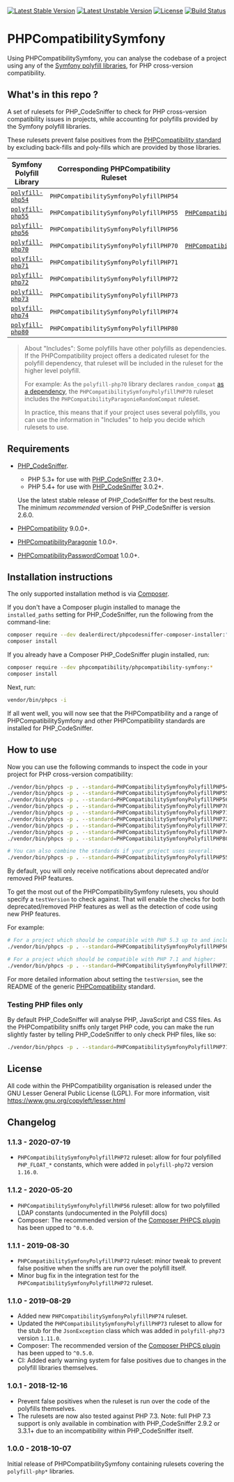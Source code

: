 [![Latest Stable Version](https://poser.pugx.org/phpcompatibility/phpcompatibility-symfony/v/stable.png)](https://packagist.org/packages/phpcompatibility/phpcompatibility-symfony)
[![Latest Unstable Version](https://poser.pugx.org/phpcompatibility/phpcompatibility-symfony/v/unstable.png)](https://packagist.org/packages/phpcompatibility/phpcompatibility-symfony)
[![License](https://poser.pugx.org/phpcompatibility/phpcompatibility-symfony/license.png)](https://github.com/PHPCompatibility/PHPCompatibilitySymfony/blob/master/LICENSE)
[![Build Status](https://github.com/PHPCompatibility/PHPCompatibilitySymfony/workflows/CI/badge.svg?branch=master)](https://github.com/PHPCompatibility/PHPCompatibilitySymfony/actions)

# PHPCompatibilitySymfony

Using PHPCompatibilitySymfony, you can analyse the codebase of a project using any of the [Symfony polyfill libraries](https://github.com/symfony?utf8=?&q=polyfill), for PHP cross-version compatibility.


## What's in this repo ?

A set of rulesets for PHP_CodeSniffer to check for PHP cross-version compatibility issues in projects, while accounting for polyfills provided by the Symfony polyfill libraries.

These rulesets prevent false positives from the [PHPCompatibility standard](https://github.com/PHPCompatibility/PHPCompatibility) by excluding back-fills and poly-fills which are provided by those libraries.

Symfony Polyfill Library | Corresponding PHPCompatibility Ruleset | Includes
--- | --- | ---
[`polyfill-php54`](https://github.com/symfony/polyfill-php54) | `PHPCompatibilitySymfonyPolyfillPHP54` |
[`polyfill-php55`](https://github.com/symfony/polyfill-php55) | `PHPCompatibilitySymfonyPolyfillPHP55` | [`PHPCompatibilityPasswordCompat`](https://github.com/PHPCompatibility/PHPCompatibilityPasswordCompat)
[`polyfill-php56`](https://github.com/symfony/polyfill-php56) | `PHPCompatibilitySymfonyPolyfillPHP56` |
[`polyfill-php70`](https://github.com/symfony/polyfill-php70) | `PHPCompatibilitySymfonyPolyfillPHP70` | [`PHPCompatibilityParagonieRandomCompat`](https://github.com/PHPCompatibility/PHPCompatibilityParagonie)
[`polyfill-php71`](https://github.com/symfony/polyfill-php71) | `PHPCompatibilitySymfonyPolyfillPHP71` |
[`polyfill-php72`](https://github.com/symfony/polyfill-php72) | `PHPCompatibilitySymfonyPolyfillPHP72` |
[`polyfill-php73`](https://github.com/symfony/polyfill-php73) | `PHPCompatibilitySymfonyPolyfillPHP73` |
[`polyfill-php74`](https://github.com/symfony/polyfill-php74) | `PHPCompatibilitySymfonyPolyfillPHP74` |
[`polyfill-php80`](https://github.com/symfony/polyfill-php80) | `PHPCompatibilitySymfonyPolyfillPHP80` |

> About "Includes":
> Some polyfills have other polyfills as dependencies. If the PHPCompatibility project offers a dedicated ruleset for the polyfill dependency, that ruleset will be included in the ruleset for the higher level polyfill.
>
> For example:
> As the `polyfill-php70` library declares `random_compat` [as a dependency](https://github.com/symfony/polyfill-php70/blob/master/composer.json), the `PHPCompatibilitySymfonyPolyfillPHP70` ruleset includes the `PHPCompatibilityParagonieRandomCompat` ruleset.
>
> In practice, this means that if your project uses several polyfills, you can use the information in "Includes" to help you decide which rulesets to use.


## Requirements

* [PHP_CodeSniffer](https://github.com/squizlabs/PHP_CodeSniffer).
    * PHP 5.3+ for use with [PHP_CodeSniffer](https://github.com/squizlabs/PHP_CodeSniffer) 2.3.0+.
    * PHP 5.4+ for use with [PHP_CodeSniffer](https://github.com/squizlabs/PHP_CodeSniffer) 3.0.2+.

    Use the latest stable release of PHP_CodeSniffer for the best results.
    The minimum _recommended_ version of PHP_CodeSniffer is version 2.6.0.
* [PHPCompatibility](https://github.com/PHPCompatibility/PHPCompatibility) 9.0.0+.
* [PHPCompatibilityParagonie](https://github.com/PHPCompatibility/PHPCompatibilityParagonie) 1.0.0+.
* [PHPCompatibilityPasswordCompat](https://github.com/PHPCompatibility/PHPCompatibilityPasswordCompat) 1.0.0+.


## Installation instructions

The only supported installation method is via [Composer](https://getcomposer.org/).

If you don't have a Composer plugin installed to manage the `installed_paths` setting for PHP_CodeSniffer, run the following from the command-line:
```bash
composer require --dev dealerdirect/phpcodesniffer-composer-installer:"^0.7" phpcompatibility/phpcompatibility-symfony:*
composer install
```

If you already have a Composer PHP_CodeSniffer plugin installed, run:
```bash
composer require --dev phpcompatibility/phpcompatibility-symfony:*
composer install
```

Next, run:
```bash
vendor/bin/phpcs -i
```
If all went well, you will now see that the PHPCompatibility and a range of PHPCompatibilitySymfony and other PHPCompatibility standards are installed for PHP_CodeSniffer.


## How to use

Now you can use the following commands to inspect the code in your project for PHP cross-version compatibility:
```bash
./vendor/bin/phpcs -p . --standard=PHPCompatibilitySymfonyPolyfillPHP54
./vendor/bin/phpcs -p . --standard=PHPCompatibilitySymfonyPolyfillPHP55
./vendor/bin/phpcs -p . --standard=PHPCompatibilitySymfonyPolyfillPHP56
./vendor/bin/phpcs -p . --standard=PHPCompatibilitySymfonyPolyfillPHP70
./vendor/bin/phpcs -p . --standard=PHPCompatibilitySymfonyPolyfillPHP71
./vendor/bin/phpcs -p . --standard=PHPCompatibilitySymfonyPolyfillPHP72
./vendor/bin/phpcs -p . --standard=PHPCompatibilitySymfonyPolyfillPHP73
./vendor/bin/phpcs -p . --standard=PHPCompatibilitySymfonyPolyfillPHP74
./vendor/bin/phpcs -p . --standard=PHPCompatibilitySymfonyPolyfillPHP80

# You can also combine the standards if your project uses several:
./vendor/bin/phpcs -p . --standard=PHPCompatibilitySymfonyPolyfillPHP55,PHPCompatibilitySymfonyPolyfillPHP70,PHPCompatibilitySymfonyPolyfillPHP73
```

By default, you will only receive notifications about deprecated and/or removed PHP features.

To get the most out of the PHPCompatibilitySymfony rulesets, you should specify a `testVersion` to check against. That will enable the checks for both deprecated/removed PHP features as well as the detection of code using new PHP features.

For example:
```bash
# For a project which should be compatible with PHP 5.3 up to and including PHP 7.0:
./vendor/bin/phpcs -p . --standard=PHPCompatibilitySymfonyPolyfillPHP56 --runtime-set testVersion 5.3-7.0

# For a project which should be compatible with PHP 7.1 and higher:
./vendor/bin/phpcs -p . --standard=PHPCompatibilitySymfonyPolyfillPHP73 --runtime-set testVersion 7.1-
```

For more detailed information about setting the `testVersion`, see the README of the generic [PHPCompatibility](https://github.com/PHPCompatibility/PHPCompatibility#sniffing-your-code-for-compatibility-with-specific-php-versions) standard.


### Testing PHP files only

By default PHP_CodeSniffer will analyse PHP, JavaScript and CSS files. As the PHPCompatibility sniffs only target PHP code, you can make the run slightly faster by telling PHP_CodeSniffer to only check PHP files, like so:
```bash
./vendor/bin/phpcs -p . --standard=PHPCompatibilitySymfonyPolyfillPHP71 --extensions=php --runtime-set testVersion 5.3-
```

## License

All code within the PHPCompatibility organisation is released under the GNU Lesser General Public License (LGPL). For more information, visit https://www.gnu.org/copyleft/lesser.html


## Changelog

### 1.1.3 - 2020-07-19

* `PHPCompatibilitySymfonyPolyfillPHP72` ruleset: allow for four polyfilled `PHP_FLOAT_*` constants, which were added in `polyfill-php72` version `1.16.0`.

### 1.1.2 - 2020-05-20

* `PHPCompatibilitySymfonyPolyfillPHP56` ruleset: allow for two polyfilled LDAP constants (undocumented in the Polyfill docs)
* Composer: The recommended version of the [Composer PHPCS plugin](https://github.com/Dealerdirect/phpcodesniffer-composer-installer/) has been upped to `^0.6.0`.

### 1.1.1 - 2019-08-30

* `PHPCompatibilitySymfonyPolyfillPHP72` ruleset: minor tweak to prevent false positive when the sniffs are run over the polyfill itself.
* Minor bug fix in the integration test for the `PHPCompatibilitySymfonyPolyfillPHP72` ruleset.

### 1.1.0 - 2019-08-29

* Added new `PHPCompatibilitySymfonyPolyfillPHP74` ruleset.
* Updated the `PHPCompatibilitySymfonyPolyfillPHP73` ruleset to allow for the stub for the `JsonException` class which was added in `polyfill-php73` version `1.11.0`.
* Composer: The recommended version of the [Composer PHPCS plugin](https://github.com/Dealerdirect/phpcodesniffer-composer-installer/) has been upped to `^0.5.0`.
* CI: Added early warning system for false positives due to changes in the polyfill libraries themselves.

### 1.0.1 - 2018-12-16

* Prevent false positives when the ruleset is run over the code of the polyfills themselves.
* The rulesets are now also tested against PHP 7.3.
    Note: full PHP 7.3 support is only available in combination with PHP_CodeSniffer 2.9.2 or 3.3.1+ due to an incompatibility within PHP_CodeSniffer itself.

### 1.0.0 - 2018-10-07

Initial release of PHPCompatibilitySymfony containing rulesets covering the `polyfill-php*` libraries.
